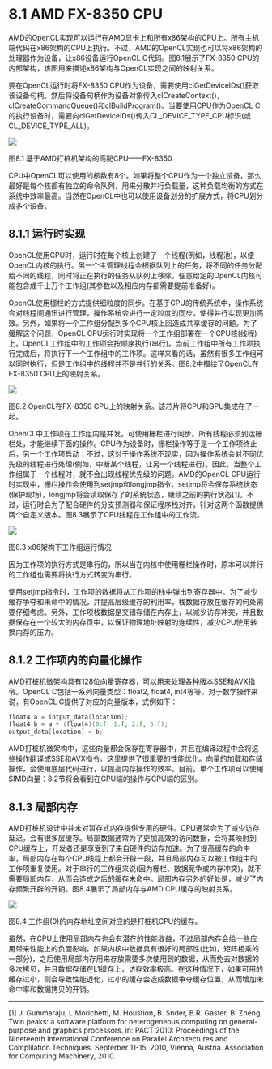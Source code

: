 # 8.1 AMD FX-8350 CPU

AMD的OpenCL实现可以运行在AMD显卡上和所有x86架构的CPU上。所有主机端代码在x86架构的CPU上执行。不过，AMD的OpenCL实现也可以将x86架构的处理器作为设备，让x86设备运行OpenCL C代码。图8.1展示了FX-8350 CPU的内部架构，该图用来描述x86架构与OpenCL实现之间的映射关系。

要在OpenCL运行时将FX-8350 CPU作为设备，需要使用clGetDeviceIDs()获取该设备句柄。然后将设备句柄作为设备对象传入clCreateContext()，clCreateCommandQueue()和clBuildProgram()。当要使用CPU作为OpenCL C的执行设备时，需要向clGetDeviceIDs()传入CL_DEVICE_TYPE_CPU标识(或CL_DEVICE_TYPE_ALL)。

![](../../images/chapter8/8-1.png)

图8.1 基于AMD打桩机架构的高配CPU——FX-8350

CPU中OpenCL可以使用的核数有8个。如果将整个CPU作为一个独立设备，那么最好是每个核都有独立的命令队列，用来分散并行负载量，这种负载均衡的方式在系统中效率最高。当然在OpenCL中也可以使用设备划分的扩展方式，将CPU划分成多个设备。

## 8.1.1 运行时实现

OpenCL使用CPU时，运行时在每个核上创建了一个线程(例如，线程池)，以便OpenCL内核的执行。另一个主管理线程会根据队列上的任务，将不同的任务分配给不同的线程，同时将正在执行的任务从队列上移除。任意给定的OpenCL内核可能包含成千上万个工作组(其参数以及相应内存都需要提前准备好)。

OpenCL使用栅栏的方式提供细粒度的同步。在基于CPU的传统系统中，操作系统会对线程间通讯进行管理，操作系统会进行一定粒度的同步，使得并行实现更加高效。另外，如果将一个工作组分配到多个CPU核上回造成共享缓存的问题。为了缓解这个问题，OpenCL CPU运行时实现将一个工作组部署在一个CPU核(线程)上。OpenCL工作组中的工作项会按顺序执行(串行)。当前工作组中所有工作项执行完成后，将执行下一个工作组中的工作项。这样来看的话，虽然有很多工作组可以同时执行，但是工作组中的线程并不是并行的关系。图8.2中描绘了OpenCL在FX-8350 CPU上的映射关系。

![](../../images/chapter8/8-2.png)

图8.2 OpenCL在FX-8350 CPU上的映射关系。该芯片将CPU和GPU集成在了一起。

OpenCL中工作项在工作组内是并发，可使用栅栏进行同步。所有线程必须到达栅栏处，才能继续下面的操作。CPU作为设备时，栅栏操作等于是一个工作项终止后，另一个工作项启动；不过，这对于操作系统不现实，因为操作系统会对不同优先级的线程进行处理(例如，中断某个线程，让另一个线程进行)。因此，当整个工作组属于一个线程时，就不会出现线程优先级的问题。AMD的OpenCL CPU运行时实现中，栅栏操作会使用到setjmp和longjmp指令。setjmp将会保存系统状态(保护现场)，longjmp将会读取保存了的系统状态，继续之前的执行状态[1]。不过，运行时会为了配合硬件的分支预测器和保证程序栈对齐，针对这两个函数提供两个自定义版本。图8.3展示了CPU线程在工作组中的工作流。

![](../../images/chapter8/8-3.png)

图8.3 x86架构下工作组运行情况

因为工作项的执行方式是串行的，所以当在内核中使用栅栏操作时，原本可以并行的工作组也需要将执行方式转变为串行。

使用setjmp指令时，工作项的数据将从工作项的栈中弹出到寄存器中。为了减少缓存争夺和未命中的情况，并提高层级缓存的利用率，栈数据存放在缓存的何处需要仔细考虑。另外，工作项栈数据是交错存储在内存上，以减少访存冲突，并且数据保存在一个较大的内存页中，以保证物理地址映射的连续性，减少CPU使用转换内存的压力。

## 8.1.2 工作项内的向量化操作

AMD打桩机微架构具有128位向量寄存器，可以用来处理各种版本SSE和AVX指令。OpenCL C包括一系列向量类型：float2, float4, int4等等。对于数学操作来说，有OpenCL C提供了对应的向量版本，式例如下：

```c++
float4 a = intput_data[location];
float4 b = a + (float4)(0.f, 1.f, 2.f, 3.f);
output_data[location] = b;
```

AMD打桩机微架构中，这些向量都会保存在寄存器中，并且在编译过程中会将这些操作翻译成SSE和AVX指令。这里提供了很重要的性能优化。向量的加载和存储操作，会使用底层代码进行，以提高内存操作的效率。目前，单个工作项可以使用SIMD向量：8.2节将会看到在GPU端的操作与CPU端的区别。

## 8.1.3 局部内存

AMD打桩机设计中并未对暂存式内存提供专用的硬件。CPU通常会为了减少访存延迟，会有很多层缓存。局部数据通常为了更加高效的访问数据，会将其映射到CPU缓存上，开发者还是享受到了来自硬件的访存加速。为了提高缓存的命中率，局部内存在每个CPU线程上都会开辟一段，并且局部内存可以被工作组中的工作项重复使用。对于串行的工作组来说(因为栅栏、数据竞争或内存冲突)，就不需要局部内存，从而会造成之后的缓存未命中。局部内存另外的好处是，减少了内存频繁开辟的开销。图8.4展示了局部内存与AMD CPU缓存的映射关系。

![](../../images/chapter8/8-4.png)

图8.4 工作组(0)的内存地址空间对应的是打桩机CPU的缓存。

虽然，在CPU上使用局部内存也会有潜在的性能收益，不过局部内存会给一些应用带来性能上的负面影响。如果内核中数据具有很好的局部性(比如，矩阵相乘的一部分)，之后使用局部内存用来存放需要多次使用到的数据，从而免去对数据的多次拷贝，并且数据存储在L1缓存上，访存效率极高。在这种情况下，如果可用的缓存过小，则会导致性能退化，过小的缓存会造成数据争夺缓存位置，从而增加未命中率和数据拷贝的开销。

-------

[1] J. Gummaraju, L.Morichetti, M. Houstion, B. Snder, B.R. Gaster, B. Zheng, Twin peaks: a software platform for heterogeneous computing on general-purpose and graphics processors. in: PACT 2010: Proceedings of the Nineteenth International Conference on Parallel Architectures and Complilation Techniques. Septerber 11-15, 2010, Vienna, Austria.  Association for Computing Machinery, 2010.
